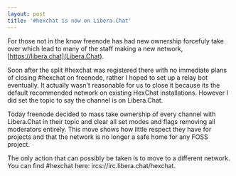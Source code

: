 ```yaml
---
layout: post
title: '#hexchat is now on Libera.Chat'
---
```


For those not in the know freenode has had new ownership forcefuly take over which lead to many of the staff making a new network, [https://libera.chat](Libera.Chat).

Soon after the split #hexchat was registered there with no immediate
plans of closing #hexchat on freenode, rather I hoped to set up a relay bot eventually. It actually wasn't reasonable for us to close it because its the default recommended network on existing HexChat installations. However I did set the topic to say the channel is on Libera.Chat.

Today freenode decided to mass take ownership of every channel
with Libera.Chat in their topic and clear all set modes and flags
removing all moderators entirely. This move shows how little respect they have for projects and that the network is no longer a safe home for any FOSS project.

The only action that can possibly be taken is to move to a different network. You can find #hexchat here: ircs://irc.libera.chat/hexchat.

